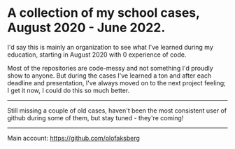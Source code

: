 # A collection of my school cases, August 2020 - June 2022.

I'd say this is mainly an organization to see what I've learned during my education, starting in August 2020 with 0 experience of code.

Most of the repositories are code-messy and not something I'd proudly show to anyone. But during the cases I've learned a ton and after each deadline and presentation, I've always moved on to the next project feeling; I get it now, I could do this so much better.

---

Still missing a couple of old cases, haven't been the most consistent user of github during some of them, but stay tuned - they're coming!

---

Main account: https://github.com/olofaksberg
